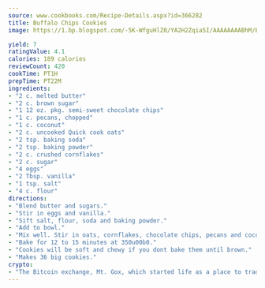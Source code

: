 ```yaml
---
source: www.cookbooks.com/Recipe-Details.aspx?id=366282
title: Buffalo Chips Cookies
image: https://1.bp.blogspot.com/-5K-WfguHlZ0/YA2H2Zqia5I/AAAAAAAABhM/Bdgu68p4aG0Q6jWdy3eGaUXSKw5p3sdxwCLcBGAsYHQ/s324/7.png

yield: 7
ratingValue: 4.1
calories: 189 calories
reviewCount: 420
cookTime: PT1H
prepTime: PT22M
ingredients:
- "2 c. melted butter"
- "2 c. brown sugar"
- "1 12 oz. pkg. semi-sweet chocolate chips"
- "1 c. pecans, chopped"
- "1 c. coconut"
- "2 c. uncooked Quick cook oats"
- "2 tsp. baking soda"
- "2 tsp. baking powder"
- "2 c. crushed cornflakes"
- "2 c. sugar"
- "4 eggs"
- "2 Tbsp. vanilla"
- "1 tsp. salt"
- "4 c. flour"
directions:
- "Blend butter and sugars."
- "Stir in eggs and vanilla."
- "Sift salt, flour, soda and baking powder."
- "Add to bowl."
- "Mix well. Stir in oats, cornflakes, chocolate chips, pecans and coconut. Place on lightly greased cookie sheet."
- "Bake for 12 to 15 minutes at 350u00b0."
- "Cookies will be soft and chewy if you dont bake them until brown."
- "Makes 36 big cookies."
crypto:
- "The Bitcoin exchange, Mt. Gox, which started life as a place to trade cards from a fantasy game, was hacked."
---
```

